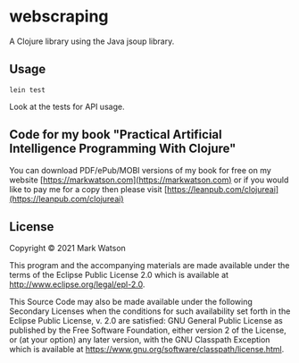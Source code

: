 # webscraping

A Clojure library using the Java jsoup library.

## Usage

    lein test

Look at the tests for API usage.

## Code for my book "Practical Artificial Intelligence Programming With Clojure"

You can download PDF/ePub/MOBI versions of my book for free on my
website [https://markwatson.com](https://markwatson.com) or if you would like to pay me for a copy then please visit [https://leanpub.com/clojureai](https://leanpub.com/clojureai)

## License

Copyright © 2021 Mark Watson

This program and the accompanying materials are made available under the
terms of the Eclipse Public License 2.0 which is available at
http://www.eclipse.org/legal/epl-2.0.

This Source Code may also be made available under the following Secondary
Licenses when the conditions for such availability set forth in the Eclipse
Public License, v. 2.0 are satisfied: GNU General Public License as published by
the Free Software Foundation, either version 2 of the License, or (at your
option) any later version, with the GNU Classpath Exception which is available
at https://www.gnu.org/software/classpath/license.html.
